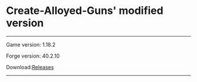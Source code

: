 # Create-Alloyed-Guns' modified version

---

Game version: 1.18.2

Forge version: 40.2.10

Download:[Releases]()

---
